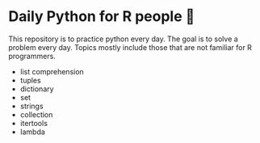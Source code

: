 # Daily Python for R people 🐍

This repository is to practice python every day. The goal is to solve a problem every day.
Topics mostly include those that are not familiar for R programmers.
* list comprehension
* tuples
* dictionary
* set
* strings
* collection
* itertools
* lambda
